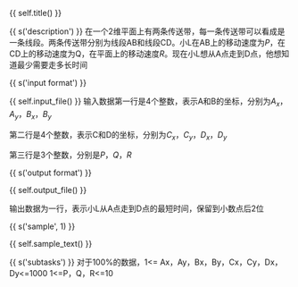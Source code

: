 {{ self.title() }}


{{ s('description') }}
在一个2维平面上有两条传送带，每一条传送带可以看成是一条线段。两条传送带分别为线段AB和线段CD。小L在AB上的移动速度为$P$，在CD上的移动速度为Q，在平面上的移动速度$R$。现在小L想从A点走到D点，他想知道最少需要走多长时间


{{ s('input format') }}

{{ self.input_file() }}
输入数据第一行是4个整数，表示A和B的坐标，分别为$A_x，A_y，B_x，B_y$

第二行是4个整数，表示C和D的坐标，分别为$C_x，C_y，D_x，D_y$

第三行是3个整数，分别是$P，Q，R$

{{ s('output format') }}

{{ self.output_file() }}

输出数据为一行，表示小L从A点走到D点的最短时间，保留到小数点后2位

{{ s('sample', 1) }}

{{ self.sample_text() }}


{{ s('subtasks') }}
对于100%的数据，1<= Ax，Ay，Bx，By，Cx，Cy，Dx，Dy<=1000
1<=P，Q，R<=10